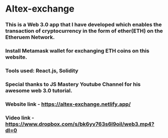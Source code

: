 # Altex-exchange
### This is a Web 3.0 app that I have developed which enables the transaction of cryptocurrency in the form of ether(ETH) on the Etheruem Network.
### Install Metamask wallet for exchanging ETH coins on this website.
### Tools used: React.js, Solidity
### Special thanks to JS Mastery Youtube Channel for his awesome web 3.0 tutorial.
### Website link - https://altex-exchange.netlify.app/ 
### Video link - https://www.dropbox.com/s/bk6yv763s6l9oil/web3.mp4?dl=0
